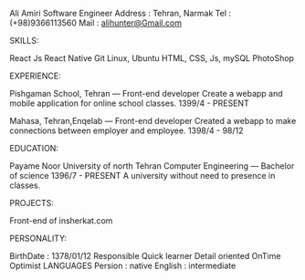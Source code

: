 
Ali Amiri
Software Engineer
Address : Tehran, Narmak
Tel : (+98)9366113560
Mail : alihunter@Gmail.com


SKILLS:

React Js
React Native
Git
Linux,  Ubuntu
HTML, CSS, Js, mySQL
PhotoShop


EXPERIENCE:

Pishgaman School, Tehran — Front-end developer
Create a webapp and mobile application for online school classes.
1399/4 - PRESENT


Mahasa, Tehran,Enqelab  — Front-end developer
Created a webapp to make connections between employer and employee.
1398/4  - 98/12


EDUCATION:

Payame Noor University of north Tehran
Computer Engineering — Bachelor of science
1396/7  - PRESENT
A university without need to presence in classes.


PROJECTS:

Front-end of  insherkat.com


PERSONALITY:

BirthDate : 1378/01/12
Responsible
Quick learner
Detail oriented
OnTime
Optimist
LANGUAGES
Persion : native
English : intermediate

